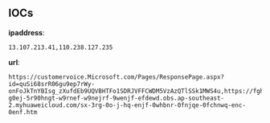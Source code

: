 
## IOCs

__ipaddress__:

```text
13.107.213.41,110.238.127.235
```
__url__:

```text
https://customervoice.Microsoft.com/Pages/ResponsePage.aspx?id=quSi68srR06gu9ep7rWy-onFoJkTnYBIsg_zXufdEb9UQVBHTFo1SDRJVFFCWDM5VzAzQTlSSk1MWS4u,https://fghdfghdf-g0ej-5r90hngt-w9rnef-w9nejrf-9wenjf-efdewd.obs.ap-southeast-2.myhuaweicloud.com/sx-3rg-0o-j-hq-enjf-0whbnr-0fnjqe-0fchnwq-enc-0enf.htm
```